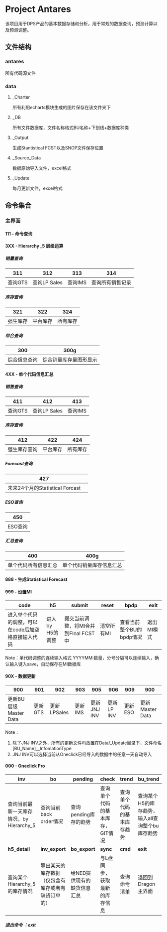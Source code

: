 # Project Antares

该项目用于DPS产品的基本数据存储和分析，用于常规的数据查询，预测计算以及预测调整。

## 文件结构

### antares

   所有代码源文件

### data

   1. _Charter

      所有利用echarts模块生成的图片保存在该文件夹下

   2. _DB

      所有文件数据库，文件名称格式BU名称+下划线+数据库种类

   3. _Output

      生成Stantistical FCST以及SNOP文件保存位置

   4. _Source_Data

      数据原始导入文件，excel格式

   5. _Update

      每月更新文件，excel格式
      
## 命令集合
### 主界面
#### 111 - 命令查询

#### 3XX - Hierarchy _5 层级运算

##### 销量查询

| 311     | 312          | 313     | 314              |
| ------- | ------------ | ------- | ---------------- |
| 查询GTS | 查询LP Sales | 查询IMS | 查询所有销售记录 |

##### 库存查询

| 321      | 322      | 324      |
| -------- | -------- | -------- |
| 强生库存 | 平台库存 | 所有库存 |

##### 综合查询

| 300          | 300g                   |
| ------------ | ---------------------- |
| 综合信息查询 | 综合销量库存量图形显示 |

#### 4XX - 单个代码信息汇总

##### 销售查询

| 411     | 412          | 413     |
| ------- | ------------ | ------- |
| 查询GTS | 查询LP Sales | 查询IMS |

##### 库存查询

| 412          | 422      | 424      |
| ------------ | -------- | -------- |
| 强生库存查询 | 平台库存 | 所有库存 |

##### Forecast查询

| 427                             |      |
| ------------------------------- | ---- |
| 未来24个月的Statistical Forcast |      |

##### ESO查询

| 450     |
| ------- |
| ESO查询 |

##### 汇总查询

| 400                  | 400g                     |
| -------------------- | ------------------------ |
| 单个代码所有信息汇总 | 单个代码销量库存信息汇总 |

#### 888 - 生成Statistical Forecast

#### 999 - 设置MI

| code                                               | h5              | submit                               | reset      | bpdp                     | exit       |
| -------------------------------------------------- | --------------- | ------------------------------------ | ---------- | ------------------------ | ---------- |
| 进入单个代码的调整，可以在code后加空格直接输入代码 | 进入by H5的调整 | 提交当前调整，将MI合并到FInal FCST中 | 清空所有MI | 查看当前整个BU的bpdp情况 | 退出MI模式 |

Note：单代码调整的连续输入格式 YYYYMM:数量，分号分隔可以连续输入，确认输入键入save，自动保存在MI数据库

#### 90X - 数据更新

| 900  | 901     | 902         | 903     | 905         | 906        | 909        | 900     |
| ------- | ----------- | ------- | ----------- | ---------- | ---------- | ---------- | ---------- |
| 更新BU层级Master Data | 更新GTS | 更新LPSales | 更新IMS | 更新JNJ INV | 更新LP INV | 更新ESO     | 更新Master Data |

Note：

1. 除了JNJ INV之外，所有的更新文件均放置在Data/_Update目录下，文件命名 [BU_Name]__InfomationType
2. JNJ INV可以选择当前从Oneclick已经导入的数据中的任意一天自动导入

#### 000 - Oneclick Pro

| inv                                      | bo                                                 | pending                     | check                           | trend                      | bu_trend                                        |
| ---------------------------------------- | -------------------------------------------------- | --------------------------- | ------------------------------- | -------------------------- | ----------------------------------------------- |
| 查询当前最新一天库存情况，by Hierarchy_5 | 查询当前back order情况                             | 查询pending库存的趋势       | 查询单个代码的基本库存，GIT情况 | 查询单个代码的基本库存趋势 | 查询某个H5的库存趋势，输入all查询整个bu库存趋势 |
| **h5_detail**                            | **inv_export**                                     | **bo_export**               | **sync**                        | **cmd**                    | **exit**                                        |
| 查询某个Hierarchy_5的库存情况            | 导出某天的库存数据（仅包含有库存或者有缺货订单的） | 给NED提供现有的缺货信息汇总 | 与L盘同步，获取最新的库存信息   | 查询命令清单               | 退回到Dragon主界面                              |

#####  退出命令 ：exit